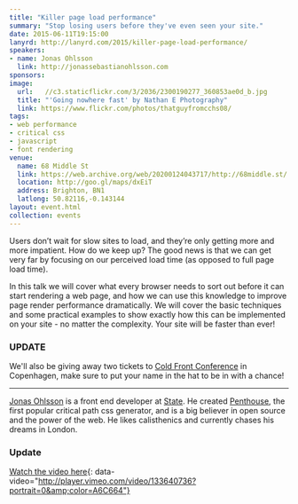 ```yaml
---
title: "Killer page load performance"
summary: "Stop losing users before they've even seen your site."
date: 2015-06-11T19:15:00
lanyrd: http://lanyrd.com/2015/killer-page-load-performance/
speakers:
- name: Jonas Ohlsson
  link: http://jonassebastianohlsson.com
sponsors:
image:
  url:   //c3.staticflickr.com/3/2036/2300190277_360853ae0d_b.jpg
  title: "'Going nowhere fast' by Nathan E Photography"
  link: https://www.flickr.com/photos/thatguyfromcchs08/
tags:
- web performance
- critical css
- javascript
- font rendering
venue:
  name: 68 Middle St
  link: https://web.archive.org/web/20200124043717/http://68middle.st/
  location: http://goo.gl/maps/dxEiT
  address: Brighton, BN1
  latlong: 50.82116,-0.143144
layout: event.html
collection: events
---
```

Users don’t wait for slow sites to load, and they’re only getting more and more impatient. How do we keep up? The good news is that we can get very far by focusing on our perceived load time (as opposed to full page load time).

In this talk we will cover what every browser needs to sort out before it can start rendering a web page, and how we can use this knowledge to improve page render performance dramatically. We will cover the basic techniques and some practical examples to show exactly how this can be implemented on your site - no matter the complexity. Your site will be faster than ever!

### UPDATE

We'll also be giving away two tickets to [Cold Front Conference](https://coldfrontconf.com/) in Copenhagen, make sure to put your name in the hat to be in with a chance!

---

[Jonas Ohlsson](http://jonassebastianohlsson.com) is a front end developer at [State](https://state.com). He created  [Penthouse](https://github.com/pocketjoso/penthouse/), the first popular critical path css generator, and is a big believer in open source and the power of the web. He likes calisthenics and currently chases his dreams in London.

### Update

[Watch the video here](https://vimeo.com/133640736){: data-video="http://player.vimeo.com/video/133640736?portrait=0&amp;color=A6C664"}

